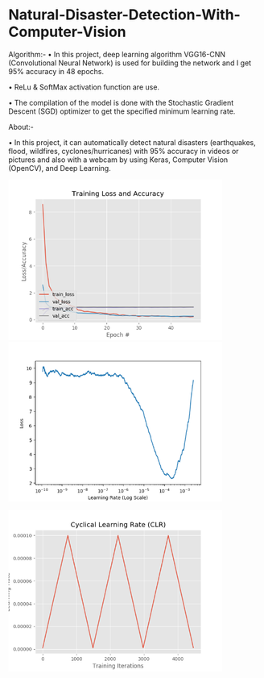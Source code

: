 # Natural-Disaster-Detection-With-Computer-Vision
Algorithm:-
•	In this project, deep learning algorithm VGG16-CNN (Convolutional Neural Network) is used for building the network and I get 95% accuracy in 48 epochs.

•	ReLu & SoftMax activation function are use.

•	The compilation of the model is done with the Stochastic Gradient Descent (SGD) optimizer to get the specified minimum learning rate.

 About:-

•	In this project, it can automatically detect natural disasters (earthquakes, flood, wildfires, cyclones/hurricanes) with 95% accuracy in videos or pictures and also with a webcam by using Keras, Computer Vision (OpenCV), and Deep Learning.

<p float="left">
    <img src="training_plot.png" width="425"/> 
    <img src="lrfind_plot.png" width="425"/>
</p>
<p>
    <img src="clr_plot.png" width="425"/> 
</p>
